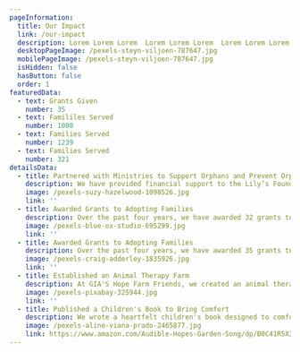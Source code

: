 ```yaml
---
pageInformation:
  title: Our Impact
  link: /our-impact
  description: Lorem Lorem Lorem  Lorem Lorem Lorem  Lorem Lorem Lorem Lorem Lorem Lorem
  desktopPageImage: /pexels-steyn-viljoen-787647.jpg
  mobilePageImage: /pexels-steyn-viljoen-787647.jpg
  isHidden: false
  hasButton: false
  order: 1
featuredData:
  - text: Grants Given
    number: 35
  - text: Famililes Served
    number: 1000
  - text: Families Served
    number: 1239
  - text: Families Served
    number: 321
detailsData:
  - title: Partnered with Ministries to Support Orphans and Prevent Orphanhood
    description: We have provided financial support to the Lily’s Foundation, a foster home in China dedicated to caring for children with special needs. This vital support ensures that these vulnerable orphans receive the love, care, and resources they need to thrive. Through collaborations with organizations such as HopeStation, Unity4Orphans, OpenHearts Nicaragua, Tesoros de Dios, and Open Hearts for Orphans, we have financially supported orphan-prevention care ministries. These efforts focus on preserving vulnerable families by providing medical care, education, and essential resources to meet their basic needs.
    image: /pexels-suzy-hazelwood-1098526.jpg
    link: ''
  - title: Awarded Grants to Adopting Families
    description: Over the past four years, we have awarded 32 grants to families pursuing adoption, helping make their dreams of providing a loving home to children in need a reality.
    image: /pexels-blue-ox-studio-695299.jpg
    link: ''
  - title: Awarded Grants to Adopting Families
    description: Over the past four years, we have awarded 35 grants to families pursuing adoption, helping make their dreams of providing a loving home to children in need a reality.
    image: /pexels-craig-adderley-1835926.jpg
    link: ''
  - title: Established an Animal Therapy Farm
    description: At GIA'S Hope Farm Friends, we created an animal therapy farm to bring joy, love, and healing through God's creation. This initiative offers individuals, especially those experiencing emotional or physical challenges, an opportunity to experience nurturing care and connection with animals.
    image: /pexels-pixabay-325944.jpg
    link: ''
  - title: Published a Children's Book to Bring Comfort
    description: We wrote a heartfelt children's book designed to comfort families grieving a loss. This resource helps minister to the hearts of both parents and children experiencing pain after a tragedy. All proceeds from book sales are donated back to the GIA'S Hope Foundation.
    image: /pexels-aline-viana-prado-2465877.jpg
    link: https://www.amazon.com/Audible-Hopes-Garden-Song/dp/B0C41R5X2N
---
```


